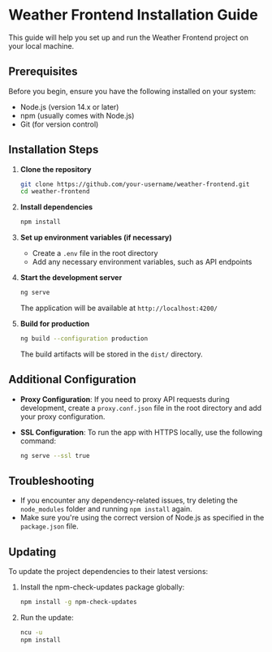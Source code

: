 # Weather Frontend Installation Guide

This guide will help you set up and run the Weather Frontend project on your local machine.

## Prerequisites

Before you begin, ensure you have the following installed on your system:
- Node.js (version 14.x or later)
- npm (usually comes with Node.js)
- Git (for version control)

## Installation Steps

1. **Clone the repository**
   ```bash
   git clone https://github.com/your-username/weather-frontend.git
   cd weather-frontend
   ```

2. **Install dependencies**
   ```bash
   npm install
   ```

3. **Set up environment variables (if necessary)**
   - Create a `.env` file in the root directory
   - Add any necessary environment variables, such as API endpoints

4. **Start the development server**
   ```bash
   ng serve
   ```
   The application will be available at `http://localhost:4200/`

5. **Build for production**
   ```bash
   ng build --configuration production
   ```
   The build artifacts will be stored in the `dist/` directory.

## Additional Configuration

- **Proxy Configuration**: If you need to proxy API requests during development, create a `proxy.conf.json` file in the root directory and add your proxy configuration.

- **SSL Configuration**: To run the app with HTTPS locally, use the following command:
  ```bash
  ng serve --ssl true
  ```

## Troubleshooting

- If you encounter any dependency-related issues, try deleting the `node_modules` folder and running `npm install` again.
- Make sure you're using the correct version of Node.js as specified in the `package.json` file.

## Updating

To update the project dependencies to their latest versions:

1. Install the npm-check-updates package globally:
   ```bash
   npm install -g npm-check-updates
   ```

2. Run the update:
   ```bash
   ncu -u
   npm install
   ```
   
